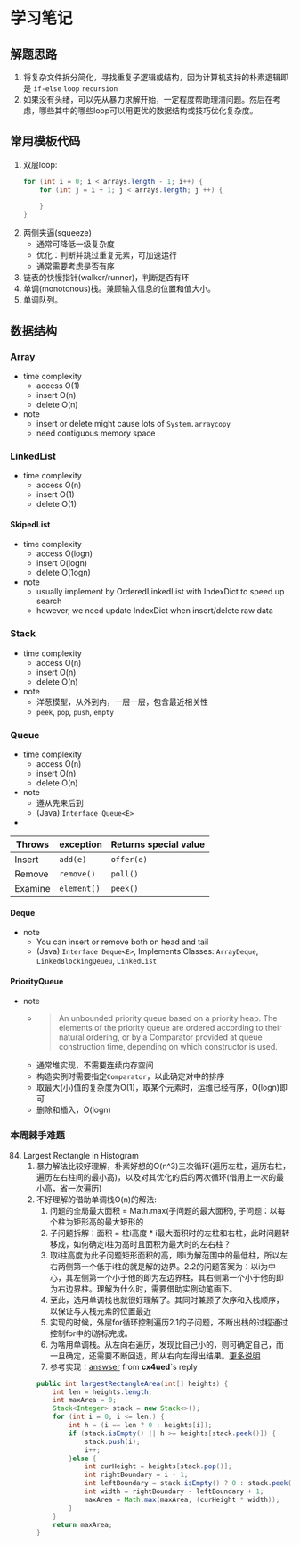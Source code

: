 # 学习笔记


## 解题思路
1. 将复杂文件拆分简化，寻找重复子逻辑或结构，因为计算机支持的朴素逻辑即是 `if-else` `loop` `recursion`
2. 如果没有头绪，可以先从暴力求解开始，一定程度帮助理清问题。然后在考虑，哪些其中的哪些loop可以用更优的数据结构或技巧优化复杂度。

## 常用模板代码
1. 双层loop:
    ```java
    for (int i = 0; i < arrays.length - 1; i++) {
        for (int j = i + 1; j < arrays.length; j ++) {
        
        }
    }
    ```
2. 两侧夹逼(squeeze)
    - 通常可降低一级复杂度
    - 优化：判断并跳过重复元素，可加速运行
    - 通常需要考虑是否有序
3. 链表的快慢指针(walker/runner)，判断是否有环
4. 单调(monotonous)栈。兼顾输入信息的位置和值大小。
5. 单调队列。

## 数据结构
### Array
- time complexity
    - access O(1)
    - insert O(n)
    - delete O(n) 
- note
    - insert or delete might cause lots of `System.arraycopy`
    - need contiguous memory space

### LinkedList
- time complexity
    - access O(n)
    - insert O(1)
    - delete O(1)

#### SkipedList
- time complexity
    - access O(logn)
    - insert O(logn)
    - delete O(1ogn)
- note
    - usually implement by OrderedLinkedList with IndexDict to speed up search
    - however, we need update IndexDict when insert/delete raw data 

### Stack
- time complexity
    - access O(n)
    - insert O(n)
    - delete O(n)
- note
    - 洋葱模型，从外到内，一层一层，包含最近相关性
    - `peek`, `pop`, `push`, `empty`

### Queue
- time complexity 
    - access O(n)
    - insert O(n)
    - delete O(n)
- note
    - 遵从先来后到
    - (Java) `Interface Queue<E>`
- 
|Throws|exception|Returns special value|
|---|---|---|
|Insert|`add(e)`|`offer(e)`|
|Remove|`remove()`|`poll()`|
|Examine|`element()`|`peek()`|

#### Deque
- note
    - You can insert or remove both on head and tail
    - (Java) `Interface Deque<E>`, Implements Classes: `ArrayDeque`, `LinkedBlockingQeueu`, `LinkedList` 
#### PriorityQueue 
- note
    - > An unbounded priority queue based on a priority heap. The elements of the priority queue are ordered according to their natural ordering, or by a Comparator provided at queue construction time, depending on which constructor is used.
    - 通常堆实现，不需要连续内存空间
    - 构造实例时需要指定`Comparator`，以此确定对中的排序
    - 取最大(小)值的复杂度为O(1)，取某个元素时，运维已经有序，O(logn)即可
    - 删除和插入，O(logn)


### 本周棘手难题
84. Largest Rectangle in Histogram
    1. 暴力解法比较好理解，朴素好想的O(n^3)三次循环(遍历左柱，遍历右柱，遍历左右柱间的最小高)，以及对其优化的后的两次循环(借用上一次的最小高，省一次遍历)
    2. 不好理解的借助单调栈O(n)的解法:
        1. 问题的全局最大面积 = Math.max(子问题的最大面积), 子问题：以每个柱为矩形高的最大矩形的
        2. 子问题拆解：面积 = 柱i高度 * i最大面积时的左柱和右柱，此时问题转移成，如何确定i柱为高时且面积为最大时的左右柱？
        3. 取i柱高度为此子问题矩形面积的高，即i为解范围中的最低柱，所以左右两侧第一个低于i柱的就是解的边界。2.2的问题答案为：以i为中心，其左侧第一个小于他的即为左边界柱，其右侧第一个小于他的即为右边界柱。理解为什么时，需要借助实例动笔画下。
        4. 至此，选用单调栈也就很好理解了。其同时兼顾了次序和入栈顺序，以保证与入栈元素的位置最近
        5. 实现的时候，外层for循环控制遍历2.1的子问题，不断出栈的过程通过控制for中的i游标完成。
        6. 为啥用单调栈。从左向右遍历，发现比自己小的，则可确定自己，而一旦确定，还需要不断回退，即从右向左得出结果。[更多说明](https://leetcode-cn.com/problems/largest-rectangle-in-histogram/solution/bao-li-jie-fa-zhan-by-liweiwei1419/)
        7. 参考实现：[answser](https://leetcode.com/problems/largest-rectangle-in-histogram/discuss/28900/Short-and-Clean-O(n)-stack-based-JAVA-solution) from **cx4ued**`s reply 
        ```java
        public int largestRectangleArea(int[] heights) {
            int len = heights.length;
            int maxArea = 0;
            Stack<Integer> stack = new Stack<>();
            for (int i = 0; i <= len;) {
                int h = (i == len ? 0 : heights[i]);
                if (stack.isEmpty() || h >= heights[stack.peek()]) {
                    stack.push(i);
                    i++;
                }else {
                    int curHeight = heights[stack.pop()];
                    int rightBoundary = i - 1;
                    int leftBoundary = stack.isEmpty() ? 0 : stack.peek() + 1;
                    int width = rightBoundary - leftBoundary + 1;
                    maxArea = Math.max(maxArea, (curHeight * width));
                }
            }
            return maxArea;
        }
        ```
                                           
